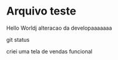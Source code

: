 # Arquivo teste

Hello Worldj alteracao da developaaaaaaa


git status

criei uma tela de vendas funcional
